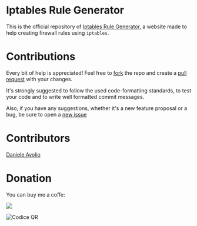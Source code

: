 # Iptables Rule Generator

This is the official repository of [Iptables Rule Generator](https://claudiocli.github.io/Iptables-Rule-Generator/), a website made to help creating firewall rules using `iptables`.

# Contributions
Every bit of help is appreciated! Feel free to [fork](https://github.com/Claudiocli/Iptables-Rule-Generator/fork) the repo and create a [pull request](https://github.com/Claudiocli/Iptables-Rule-Generator/compare) with your changes.

It's strongly suggested to follow the used code-formatting standards, to test your code and to write well formatted commit messages.

Also, if you have any suggestions, whether it's a new feature proposal or a bug, be sure to open a [new issue](https://github.com/Claudiocli/Iptables-Rule-Generator/issues/new)

# Contributors
[Daniele Avolio](https://github.com/danieleavolio)

# Donation
You can buy me a coffe:

[![](https://www.paypalobjects.com/en_US/i/btn/btn_donate_LG.gif)](https://www.paypal.com/donate/?hosted_button_id=W8ZTJHH89TJJL)

![Codice QR](https://user-images.githubusercontent.com/43884655/219439429-12def0fe-354a-4790-9649-dc8947401753.png)
